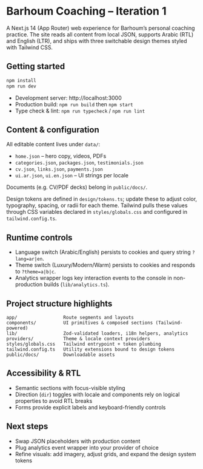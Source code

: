 # Barhoum Coaching – Iteration 1

A Next.js 14 (App Router) web experience for Barhoum’s personal coaching practice. The site reads all content from local JSON, supports Arabic (RTL) and English (LTR), and ships with three switchable design themes styled with Tailwind CSS.

## Getting started

```bash
npm install
npm run dev
```

- Development server: http://localhost:3000
- Production build: `npm run build` then `npm start`
- Type check & lint: `npm run typecheck` / `npm run lint`

## Content & configuration

All editable content lives under `data/`:

- `home.json` – hero copy, videos, PDFs
- `categories.json`, `packages.json`, `testimonials.json`
- `cv.json`, `links.json`, `payments.json`
- `ui.ar.json`, `ui.en.json` – UI strings per locale

Documents (e.g. CV/PDF decks) belong in `public/docs/`.

Design tokens are defined in `design/tokens.ts`; update these to adjust color, typography, spacing, or radii for each theme. Tailwind pulls these values through CSS variables declared in `styles/globals.css` and configured in `tailwind.config.ts`.

## Runtime controls

- Language switch (Arabic/English) persists to cookies and query string `?lang=ar|en`.
- Theme switch (Luxury/Modern/Warm) persists to cookies and responds to `?theme=a|b|c`.
- Analytics wrapper logs key interaction events to the console in non-production builds (`lib/analytics.ts`).

## Project structure highlights

```
app/                 Route segments and layouts
components/          UI primitives & composed sections (Tailwind-powered)
lib/                 Zod-validated loaders, i18n helpers, analytics
providers/           Theme & locale context providers
styles/globals.css   Tailwind entrypoint + token plumbing
tailwind.config.ts   Utility extensions bound to design tokens
public/docs/         Downloadable assets
```

## Accessibility & RTL

- Semantic sections with focus-visible styling
- Direction (`dir`) toggles with locale and components rely on logical properties to avoid RTL breaks
- Forms provide explicit labels and keyboard-friendly controls

## Next steps

- Swap JSON placeholders with production content
- Plug analytics event wrapper into your provider of choice
- Refine visuals: add imagery, adjust grids, and expand the design system tokens
